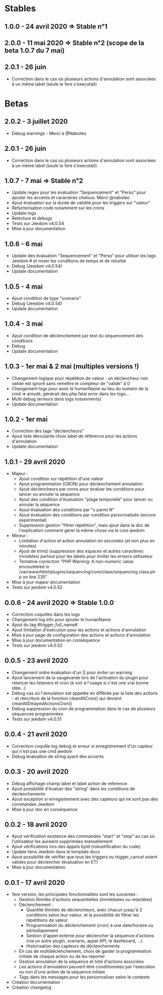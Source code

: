 # Stables

1.0.0 - 24 avril 2020 => Stable n°1
---

2.0.0 - 11 mai 2020 => Stable n°2 (scope de la beta 1.0.7 du 7 mai)
---

2.0.1 - 26 juin
---

* Correction dans le cas où plusieurs actions d'annulation sont associées à un même label (seule la 1ere s'executait)

# Betas

2.0.2 - 3 juillet 2020
---

* Debug warnings - Merci à @Naboleo

2.0.1 - 26 juin
---

* Correction dans le cas où plusieurs actions d'annulation sont associées à un même label (seule la 1ere s'executait)

1.0.7 - 7 mai => Stable n°2
---

* Update regex pour les évaluation "Sequencement" et "Perso" pour ajouter les accents et caractéres chelous. Merci @naboleo
* Ajout évaluation sur la durée de validité pour les triggers sur "valeur"
* Refactorisation code notamment sur les crons
* Update logs
* Relecture et debugs
* Tests sur Jeedom v4.0.54
* Mise à jour documentation

1.0.6 - 6 mai
---

* Update des évaluation "Sequencement" et "Perso" pour utiliser les tags Jeedom # et mixer les conditions de temps et de résultat
* Debug (Jeedom v4.0.54)
* Update documentation

1.0.5 - 4 mai
---

* Ajout condition de type "scenario"
* Debug (Jeedom v4.0.54)
* Update documentation

1.0.4 - 3 mai
---

* Ajout condition de déclenchement par test du séquencement des conditions
* Debug
* Update documentation

1.0.3 - 1er mai & 2 mai (multiples versions !)
---

* Changement logique pour répétition de valeur : un déclencheur non valide est ignoré sans remettre le compteur de "valide" à 0
* Changement logs pour avoir le humanName au lieu du numero de la cmd => annulé, générait des php fatal error dans les logs...
* Multi debug (erreurs dans logs notamments)
* Update documentation

1.0.2 - 1er mai
---

* Correction des tags "déclencheurs"
* Ajout liste déroulante choix label de référence pour les actions d'annulation
* Update documentation

1.0.1 - 29 avril 2020
---

* Majeur :
  * Ajout condition sur répétition d'une valeur
  * Ajout programmation (CRON) pour déclenchement annulation
  * Ajout déclencheurs par crons pour évaluer les conditions pour lancer ou annuler la séquence
  * Ajout des condition d'évaluation "plage temporelle" pour lancer ou annuler la séquence
  * Ajout évaluation des conditions par "x parmi N"
  * Ajout évaluation des conditions par condition personnalisée (encore expérimental)
  * Suppression gestion "filtrer répétition", mais ajout dans la doc de l'explication comment gérer la même chose via le core jeedom
* Mineur :
  * Limitation d'action et action annulation en secondes (et non plus en minutes)
  * Ajout de trim() (suppression des espaces et autres caractères invisibles) partout pour les labels pour limiter les erreurs utilisateur
  * Tentative correction "PHP Warning: A non-numeric value encountered in /var/www/html/plugins/sequencing/core/class/sequencing.class.php on line 235"
* Mise à jour majeur documentation
* Tests sur jeedom v4.0.52

0.0.6 - 24 avril 2020 => Stable 1.0.0
---

* Correction coquilles dans les logs
* Changement log info pour ajouter le humanName
* Ajout du tag #trigger_full_name#
* Ajout limitation d'exécution pour les actions et actions d'annulation
* Mise à jour page de configuration des actions et actions d'annulation
* Mise à jour documentation en conséquence
* Tests sur jeedom v4.0.52

0.0.5 - 23 avril 2020
---

* Changement ordre évaluation d'un || pour éviter un warning
* Ajout lancement de la saugevarde lors de l'activation du plugin pour relancer les listeners et cron (à voir à l'usage si c'est une vrai bonne idée...)
* Debug cas où l'annulation est appelée en différée par la liste des actions - et réécriture de la fonction cleanAllCron() qui devient cleanAllDelayedActionsCron()
* Debug suppression du cron de programmation dans le cas de plusieurs séquences programmées
* Tests sur jeedom v4.0.51

0.0.4 - 21 avril 2020
---

* Correction coquille log debug et erreur si enregistrement d'un capteur qui n'est pas une cmd jeedom
* Debug évaluation de string ayant des accents

0.0.3 - 20 avril 2020
---

* Débug affichage champ label et label action de reference
* Ajout possibilité d'évaluer des "string" dans les conditions de declenchements
* Ajout exception si enregistrement avec des capteurs qui ne sont pas des commandes Jeedom
* Mise à jour doc en conséquence

0.0.2 - 18 avril 2020
---

* Ajout vérification existence des commandes "start" et "stop" au cas où l'utilisateur les auraient supprimées manuellement
* Ajout vérifications lors des appels byId (robustification du code)
* Update liens Jeedom dans le template docs
* Ajout possibilité de vérifier que tous les triggers ou trigger_cancel soient valides pour déclencher (évaluation en ET)
* Mise à jour documentation

0.0.1 - 17 avril 2020
---

* 1ere version, les principales fonctionnalités sont les suivantes :
    * Gestion illimitée d'actions séquentielles (immédiates ou retardées)
    * Déclenchement :
       * Quantité illimitée de déclencheurs, avec chacun jusqu'à 2 conditions selon leur valeur, et la possibilité de filtrer les répétitions de valeur
       * Programmation du déclenchement (cron) à une date/horaire ou périodiquement
       * Gestion d'appel externe pour déclencher la séquence d'actions (via un autre plugin, scenario, appel API, le dashboard, ...)
       * Historisation des capteurs de déclenchements
    * En cas de multidéclenchement, choix de garder la programmation initiale de chaque action ou de les reporter
    * Gestion annulation de la séquence et liste d'actions associées
    * Les actions d'annulation peuvent être conditionnées par l'exécution ou non d'une action de la séquence initiale
    * Tags dans les messages pour les personnaliser selon le contexte
* Création documentation
* Création changelog
